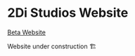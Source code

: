 # 2Di Studios Website

[Beta Website](https://maandodiya.github.io/2Di-Studios/)

Website under construction 🏗
